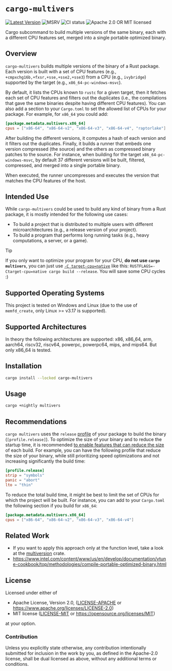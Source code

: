 # `cargo-multivers`

[![Latest Version]][crates.io]
![MSRV][rustc-image]
![CI status][ci-image]
![Apache 2.0 OR MIT licensed][license-image]

Cargo subcommand to build multiple versions of the same binary, each with a different CPU features set, merged into a single portable optimized binary.

## Overview

`cargo-multivers` builds multiple versions of the binary of a Rust package.
Each version is built with a set of CPU features (e.g., `+cmpxchg16b,+fxsr,+sse,+sse2,+sse3`) from a CPU (e.g., `ivybridge`) supported by the target (e.g., `x86_64-pc-windows-msvc`).

By default, it lists the CPUs known to `rustc` for a given target, then it fetches each set of CPU features and filters out
the duplicates (i.e., the compilations that gave the same binaries despite having different CPU features).
You can also add a section to your `Cargo.toml` to set the allowed list of CPUs for your package.
For example, for `x86_64` you could add:

```toml
[package.metadata.multivers.x86_64]
cpus = ["x86-64", "x86-64-v2", "x86-64-v3", "x86-64-v4", "raptorlake"]
```

After building the different versions, it computes a hash of each version and it filters out the duplicates.
Finally, it builds a runner that embeds one version compressed (the source) and the others as compressed binary patches to the source.
For instance, when building for the target `x86_64-pc-windows-msvc`, by default 37 different versions
will be built, filtered, compressed, and merged into a single portable binary.

When executed, the runner uncompresses and executes the version that matches the CPU features
of the host.

## Intended Use

While `cargo-multivers` could be used to build any kind of binary from a Rust package,
it is mostly intended for the following use cases:

- To build a project that is distributed to multiple users with different microarchitectures (e.g., a release version of your project).
- To build a program that performs long running tasks (e.g., heavy computations, a server, or a game).

> [!TIP]
> If you only want to optimize your program for your CPU, **do not use `cargo multivers`**,
> you can just use [`-C target-cpu=native`][target-cpu] like this: `RUSTFLAGS=-Ctarget-cpu=native cargo build --release`.
> You will save some CPU cycles :)

## Supported Operating Systems

This project is tested on Windows and Linux (due to the use of `memfd_create`, only Linux >= v3.17 is supported).

## Supported Architectures

In theory the following architectures are supported: x86, x86_64, arm, aarch64, riscv32, riscv64, powerpc, powerpc64, mips, and mips64.
But only x86_64 is tested.

## Installation

```bash
cargo install --locked cargo-multivers
```

## Usage

```bash
cargo +nightly multivers
```

## Recommendations

`cargo multivers` uses the `release` [profile](https://doc.rust-lang.org/cargo/reference/profiles.html) of your package to build the binary (`[profile.release]`).
To optimize the size of your binary and to reduce the startup time, it is recommended [to enable features that can reduce the size][min-sized-rust] of each build.
For example, you can have the following profile that reduce the size of your binary, while still prioritizing speed optimizations and not increasing significantly the build time:

```toml
[profile.release]
strip = "symbols"
panic = "abort"
lto = "thin"
```

To reduce the total build time, it might be best to limit the set of CPUs for which the project will be built.
For instance, you can add to your `Cargo.toml` the following section if you build for `x86_64`:

```toml
[package.metadata.multivers.x86_64]
cpus = ["x86-64", "x86-64-v2", "x86-64-v3", "x86-64-v4"]
```

## Related Work

- If you want to apply this approach only at the function level, take a look at the [multiversion](https://crates.io/crates/multiversion) crate.
- <https://www.intel.com/content/www/us/en/develop/documentation/vtune-cookbook/top/methodologies/compile-portable-optimized-binary.html>

## License

Licensed under either of

- Apache License, Version 2.0, ([LICENSE-APACHE](LICENSE-APACHE) or <https://www.apache.org/licenses/LICENSE-2.0>)
- MIT license ([LICENSE-MIT](LICENSE-MIT) or <https://opensource.org/licenses/MIT>)

at your option.

### Contribution

Unless you explicitly state otherwise, any contribution intentionally submitted
for inclusion in the work by you, as defined in the Apache-2.0 license, shall be dual licensed as above, without any
additional terms or conditions.

[Latest Version]: https://img.shields.io/crates/v/cargo-multivers.svg
[crates.io]: https://crates.io/crates/cargo-multivers
[ci-image]: https://img.shields.io/github/actions/workflow/status/ronnychevalier/cargo-multivers/ci.yml
[rustc-image]: https://img.shields.io/badge/rustc-1.74+-blue.svg
[license-image]: https://img.shields.io/crates/l/cargo-multivers.svg
[min-sized-rust]: https://github.com/johnthagen/min-sized-rust
[target-cpu]: https://doc.rust-lang.org/rustc/codegen-options/index.html#target-cpu
